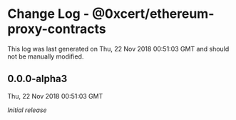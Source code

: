 # Change Log - @0xcert/ethereum-proxy-contracts

This log was last generated on Thu, 22 Nov 2018 00:51:03 GMT and should not be manually modified.

## 0.0.0-alpha3
Thu, 22 Nov 2018 00:51:03 GMT

*Initial release*

